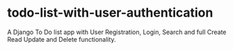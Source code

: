 # todo-list-with-user-authentication
 A Django To Do list app with User Registration, Login, Search and full Create Read Update and Delete functionality.
